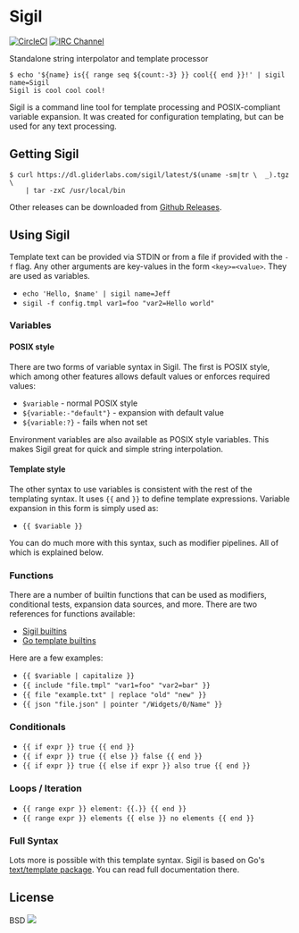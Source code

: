 # Sigil

[![CircleCI](https://img.shields.io/circleci/project/gliderlabs/sigil/release.svg)](https://circleci.com/gh/gliderlabs/sigil)
[![IRC Channel](https://img.shields.io/badge/irc-%23gliderlabs-blue.svg)](https://kiwiirc.com/client/irc.freenode.net/#gliderlabs)


Standalone string interpolator and template processor

```
$ echo '${name} is{{ range seq ${count:-3} }} cool{{ end }}!' | sigil name=Sigil
Sigil is cool cool cool!
```

Sigil is a command line tool for template processing and POSIX-compliant
variable expansion. It was created for configuration templating, but can be used
for any text processing.

## Getting Sigil

```
$ curl https://dl.gliderlabs.com/sigil/latest/$(uname -sm|tr \  _).tgz \
    | tar -zxC /usr/local/bin
```

Other releases can be downloaded from [Github Releases](https://github.com/gliderlabs/sigil/releases).

## Using Sigil

Template text can be provided via STDIN or from a file if provided with the `-f`
flag. Any other arguments are key-values in the form `<key>=<value>`. They are
used as variables.

 * `echo 'Hello, $name' | sigil name=Jeff`
 * `sigil -f config.tmpl var1=foo "var2=Hello world"`

### Variables

#### POSIX style

There are two forms of variable syntax in Sigil. The first is POSIX style, which
among other features allows default values or enforces required values:

 * `$variable` - normal POSIX style
 * `${variable:-"default"}` - expansion with default value
 * `${variable:?}` - fails when not set

Environment variables are also available as POSIX style variables. This makes
Sigil great for quick and simple string interpolation.

#### Template style

The other syntax to use variables is consistent with the rest of the templating
syntax. It uses `{{` and `}}` to define template expressions. Variable expansion
in this form is simply used as:

 * `{{ $variable }}`

You can do much more with this syntax, such as modifier pipelines. All of which
is explained below.

### Functions

There are a number of builtin functions that can be used as modifiers,
conditional tests, expansion data sources, and more. There are two references
for functions available:

 * [Sigil builtins](http://godoc.org/github.com/gliderlabs/sigil/builtin)
 * [Go template builtins](http://golang.org/pkg/text/template/#hdr-Functions)

Here are a few examples:

 * `{{ $variable | capitalize }}`
 * `{{ include "file.tmpl" "var1=foo" "var2=bar" }}`
 * `{{ file "example.txt" | replace "old" "new" }}`
 * `{{ json "file.json" | pointer "/Widgets/0/Name" }}`

### Conditionals

 * `{{ if expr }} true {{ end }}`
 * `{{ if expr }} true {{ else }} false {{ end }}`
 * `{{ if expr }} true {{ else if expr }} also true {{ end }}`

### Loops / Iteration

 * `{{ range expr }} element: {{.}} {{ end }}`
 * `{{ range expr }} elements {{ else }} no elements {{ end }}`

### Full Syntax

Lots more is possible with this template syntax. Sigil is based on Go's
[text/template package](http://golang.org/pkg/text/template/). You can read full
documentation there.


## License

BSD
<img src="https://ga-beacon.appspot.com/UA-58928488-2/sigil/readme?pixel" />
